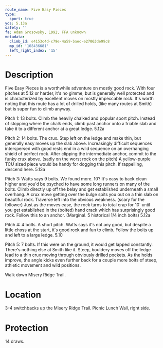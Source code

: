 ```yaml
---
route_name: Five Easy Pieces
type:
  sport: true
yds: 5.13a
safety: ''
fa: Adam Grosowsky, 1992, FFA unknown
metadata:
  climb_id: e4153c4d-c79e-4a59-baec-e27063de99c8
  mp_id: '108436681'
  left_right_index: '15'
---
```

# Description
Five Easy Pieces is a worthwhile adventure on mostly good rock.  With four pitches at 5.12 or harder, it's no gimme, but is generally well protected and is characterized by excellent moves on mostly impeccable rock.  It's worth noting that this route has a lot of drilled holds, (like many routes at Smith) but is super fun to climb anyway.

Pitch 1: 13 bolts. Climb the heavily chalked and popular sport pitch.  Instead of stopping where the chalk ends, climb past anchor onto a friable slab and take it to a different anchor at a great ledge. 5.12a

Pitch 2: 14 bolts. The crux.  Step left on the ledge and make thin, but generally easy moves up the slab above.  Increasingly difficult sequences interspersed with good rests end in a wild sequence on an overhanging shield of perfect rock.  After clipping the intermediate anchor, commit to the funky crux above. (sadly on the worst rock on the pitch) A yellow-purple TCU sized piece would be handy for dogging this pitch.  If rappelling, descend here. 5.13a

Pitch 3: Watts says 9 bolts.  We found more. 10?  It's easy to back clean higher and you'd be psyched to have some long runners on many of the bolts.  Climb directly up off the belay and get established underneath a small overhang.  A crux move getting over the bulge spits you out on a thin slab on beautiful rock.  Traverse left into the obvious weakness. (scary for the follower) Just as the moves ease, the rock turns to total crap for 10' until you get established in the (bolted) hand crack which has surprisingly good rock.  Follow this to an anchor. (Marginal.  5 historical 1/4 inch bolts) 5.12a

Pitch 4: 4 bolts.  A short pitch. Watts says it's not any good, but despite a little choss at the start, it's good rock and fun to climb. Follow the bolts up and left to a large ledge. 5.10

Pitch 5: 7 bolts.  If this were on the ground, it would get lapped constantly.  There's nothing else at Smith like it.  Steep, bouldery moves off the ledge lead to a thin crux moving through obviously drilled pockets.  As the holds improve, the angle kicks even further back for a couple more bolts of steep, athletic movement and wild positions.

Walk down Misery Ridge Trail.

# Location
3-4 switchbacks up the Misery Ridge Trail.  Picnic Lunch Wall, right side.

# Protection
14 draws.
